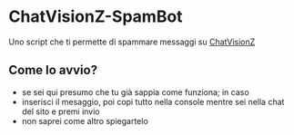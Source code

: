 # ChatVisionZ-SpamBot
Uno script che ti permette di spammare messaggi su [ChatVisionZ](chatvisionz.com)

## Come lo avvio?

- se sei qui presumo che tu già sappia come funziona; in caso
- inserisci il mesaggio, poi copi tutto nella console mentre sei nella chat del sito e premi invio
- non saprei come altro spiegartelo
